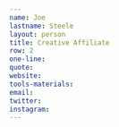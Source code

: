 ```yaml
---
name: Joe
lastname: Steele
layout: person
title: Creative Affiliate
row: 2
one-line: 
quote: 
website:
tools-materials:
email:
twitter:
instagram:
---
```

